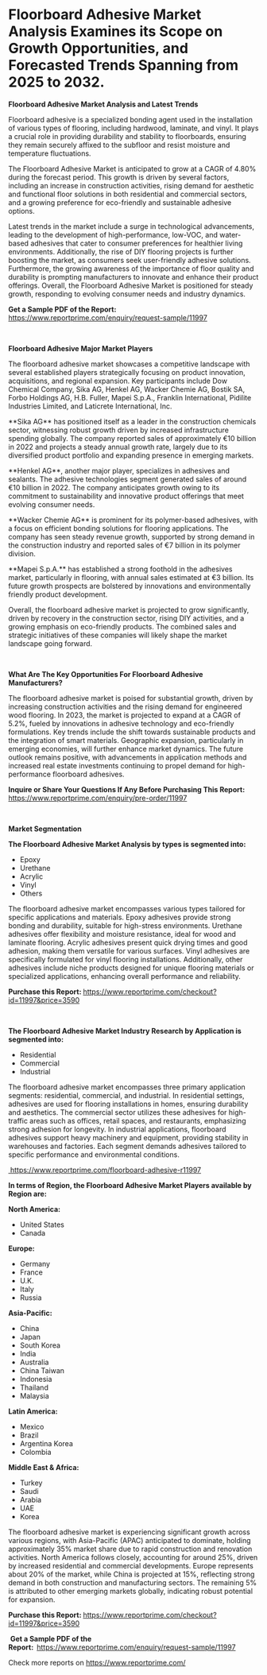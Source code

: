 <p><h1>Floorboard Adhesive Market Analysis Examines its Scope on Growth Opportunities, and Forecasted Trends Spanning from 2025 to 2032.</h1></p><p><strong>Floorboard Adhesive Market Analysis and Latest Trends</strong></p>
<p><p>Floorboard adhesive is a specialized bonding agent used in the installation of various types of flooring, including hardwood, laminate, and vinyl. It plays a crucial role in providing durability and stability to floorboards, ensuring they remain securely affixed to the subfloor and resist moisture and temperature fluctuations. </p><p>The Floorboard Adhesive Market is anticipated to grow at a CAGR of 4.80% during the forecast period. This growth is driven by several factors, including an increase in construction activities, rising demand for aesthetic and functional floor solutions in both residential and commercial sectors, and a growing preference for eco-friendly and sustainable adhesive options. </p><p>Latest trends in the market include a surge in technological advancements, leading to the development of high-performance, low-VOC, and water-based adhesives that cater to consumer preferences for healthier living environments. Additionally, the rise of DIY flooring projects is further boosting the market, as consumers seek user-friendly adhesive solutions. Furthermore, the growing awareness of the importance of floor quality and durability is prompting manufacturers to innovate and enhance their product offerings. Overall, the Floorboard Adhesive Market is positioned for steady growth, responding to evolving consumer needs and industry dynamics.</p></p>
<p><strong>Get a Sample PDF of the Report:&nbsp;</strong> <a href="https://www.reportprime.com/enquiry/request-sample/11997?utm_campaign=3164&utm_medium=2&utm_source=Github&utm_content=ia&utm_term=17032025&utm_id=floorboard-adhesive">https://www.reportprime.com/enquiry/request-sample/11997</a></p>
<p>&nbsp;</p>
<p><strong>Floorboard Adhesive Major Market Players</strong></p>
<p><p>The floorboard adhesive market showcases a competitive landscape with several established players strategically focusing on product innovation, acquisitions, and regional expansion. Key participants include Dow Chemical Company, Sika AG, Henkel AG, Wacker Chemie AG, Bostik SA, Forbo Holdings AG, H.B. Fuller, Mapei S.p.A., Franklin International, Pidilite Industries Limited, and Laticrete International, Inc.</p><p>**Sika AG** has positioned itself as a leader in the construction chemicals sector, witnessing robust growth driven by increased infrastructure spending globally. The company reported sales of approximately €10 billion in 2022 and projects a steady annual growth rate, largely due to its diversified product portfolio and expanding presence in emerging markets.</p><p>**Henkel AG**, another major player, specializes in adhesives and sealants. The adhesive technologies segment generated sales of around €10 billion in 2022. The company anticipates growth owing to its commitment to sustainability and innovative product offerings that meet evolving consumer needs.</p><p>**Wacker Chemie AG** is prominent for its polymer-based adhesives, with a focus on efficient bonding solutions for flooring applications. The company has seen steady revenue growth, supported by strong demand in the construction industry and reported sales of €7 billion in its polymer division.</p><p>**Mapei S.p.A.** has established a strong foothold in the adhesives market, particularly in flooring, with annual sales estimated at €3 billion. Its future growth prospects are bolstered by innovations and environmentally friendly product development.</p><p>Overall, the floorboard adhesive market is projected to grow significantly, driven by recovery in the construction sector, rising DIY activities, and a growing emphasis on eco-friendly products. The combined sales and strategic initiatives of these companies will likely shape the market landscape going forward.</p></p>
<p>&nbsp;</p>
<p><strong>What Are The Key Opportunities For Floorboard Adhesive Manufacturers?</strong></p>
<p><p>The floorboard adhesive market is poised for substantial growth, driven by increasing construction activities and the rising demand for engineered wood flooring. In 2023, the market is projected to expand at a CAGR of 5.2%, fueled by innovations in adhesive technology and eco-friendly formulations. Key trends include the shift towards sustainable products and the integration of smart materials. Geographic expansion, particularly in emerging economies, will further enhance market dynamics. The future outlook remains positive, with advancements in application methods and increased real estate investments continuing to propel demand for high-performance floorboard adhesives.</p></p>
<p><strong>Inquire or Share Your Questions If Any Before Purchasing This Report:</strong> <a href="https://www.reportprime.com/enquiry/pre-order/11997?utm_campaign=3164&utm_medium=2&utm_source=Github&utm_content=ia&utm_term=17032025&utm_id=floorboard-adhesive">https://www.reportprime.com/enquiry/pre-order/11997</a></p>
<p>&nbsp;</p>
<p><strong>Market Segmentation</strong></p>
<p><strong>The Floorboard Adhesive Market Analysis by types is segmented into:</strong></p>
<p><ul><li>Epoxy</li><li>Urethane</li><li>Acrylic</li><li>Vinyl</li><li>Others</li></ul></p>
<p><p>The floorboard adhesive market encompasses various types tailored for specific applications and materials. Epoxy adhesives provide strong bonding and durability, suitable for high-stress environments. Urethane adhesives offer flexibility and moisture resistance, ideal for wood and laminate flooring. Acrylic adhesives present quick drying times and good adhesion, making them versatile for various surfaces. Vinyl adhesives are specifically formulated for vinyl flooring installations. Additionally, other adhesives include niche products designed for unique flooring materials or specialized applications, enhancing overall performance and reliability.</p></p>
<p><strong>Purchase this Report:&nbsp;</strong><a href="https://www.reportprime.com/checkout?id=11997&price=3590&utm_campaign=3164&utm_medium=2&utm_source=Github&utm_content=ia&utm_term=17032025&utm_id=floorboard-adhesive">https://www.reportprime.com/checkout?id=11997&price=3590</a></p>
<p>&nbsp;</p>
<p><strong>The Floorboard Adhesive Market Industry Research by Application is segmented into:</strong></p>
<p><ul><li>Residential</li><li>Commercial</li><li>Industrial</li></ul></p>
<p><p>The floorboard adhesive market encompasses three primary application segments: residential, commercial, and industrial. In residential settings, adhesives are used for flooring installations in homes, ensuring durability and aesthetics. The commercial sector utilizes these adhesives for high-traffic areas such as offices, retail spaces, and restaurants, emphasizing strong adhesion for longevity. In industrial applications, floorboard adhesives support heavy machinery and equipment, providing stability in warehouses and factories. Each segment demands adhesives tailored to specific performance and environmental conditions.</p></p>
<p><a href="https://www.reportprime.com/floorboard-adhesive-r11997?utm_campaign=3164&utm_medium=2&utm_source=Github&utm_content=ia&utm_term=17032025&utm_id=floorboard-adhesive">&nbsp;https://www.reportprime.com/floorboard-adhesive-r11997</a></p>
<p><strong>In terms of Region, the Floorboard Adhesive Market Players available by Region are:</strong></p>
<p>
    <p> <strong> North America: </strong>
        <ul>
            <li>United States</li>
            <li>Canada</li>
        </ul>
        </p> 
    <p> <strong> Europe: </strong>
        <ul>
            <li>Germany</li>
            <li>France</li>
            <li>U.K.</li>
            <li>Italy</li>
            <li>Russia</li>
        </ul>
        </p> 
    <p> <strong> Asia-Pacific: </strong>
        <ul>
            <li>China</li>
            <li>Japan</li>
            <li>South Korea</li>
            <li>India</li>
            <li>Australia</li>
            <li>China Taiwan</li>
            <li>Indonesia</li>
            <li>Thailand</li>
            <li>Malaysia</li>
        </ul>
        </p> 
    <p> <strong> Latin America: </strong>
        <ul>
            <li>Mexico</li>
            <li>Brazil</li>
            <li>Argentina Korea</li>
            <li>Colombia</li>
        </ul>
        </p> 
    <p> <strong> Middle East & Africa: </strong>
        <ul>
            <li>Turkey</li>
            <li>Saudi</li>
            <li>Arabia</li>
            <li>UAE</li>
            <li>Korea</li>
        </ul>
    </p>
    </p>
<p><p>The floorboard adhesive market is experiencing significant growth across various regions, with Asia-Pacific (APAC) anticipated to dominate, holding approximately 35% market share due to rapid construction and renovation activities. North America follows closely, accounting for around 25%, driven by increased residential and commercial developments. Europe represents about 20% of the market, while China is projected at 15%, reflecting strong demand in both construction and manufacturing sectors. The remaining 5% is attributed to other emerging markets globally, indicating robust potential for expansion.</p></p>
<p><strong>Purchase this Report: </strong><a href="https://www.reportprime.com/checkout?id=11997&price=3590&utm_campaign=3164&utm_medium=2&utm_source=Github&utm_content=ia&utm_term=17032025&utm_id=floorboard-adhesive">https://www.reportprime.com/checkout?id=11997&price=3590</a></p>
<p>&nbsp;<strong>Get a Sample PDF of the Report:&nbsp;&nbsp;</strong><a href="https://www.reportprime.com/enquiry/request-sample/11997?utm_campaign=3164&utm_medium=2&utm_source=Github&utm_content=ia&utm_term=17032025&utm_id=floorboard-adhesive">https://www.reportprime.com/enquiry/request-sample/11997</a></p>
<p><strong></strong></p>
<p>Check more reports on <a href="https://www.reportprime.com/?utm_campaign=3164&utm_medium=2&utm_source=Github&utm_content=ia&utm_term=17032025&utm_id=floorboard-adhesive">https://www.reportprime.com/</a></p>